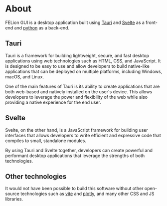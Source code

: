 # About

FELion GUI is a desktop application built using [Tauri](https://tauri.app) and [Svelte](https://svelte.dev) as a front-end and [python](https://python.org) as a back-end.

## Tauri

Tauri is a framework for building lightweight, secure, and fast desktop applications using web technologies such as HTML, CSS, and JavaScript. It is designed to be easy to use and allow developers to build native-like applications that can be deployed on multiple platforms, including Windows, macOS, and Linux.

One of the main features of Tauri is its ability to create applications that are both web-based and natively installed on the user's device. This allows developers to leverage the power and flexibility of the web while also providing a native experience for the end user.

## Svelte

Svelte, on the other hand, is a JavaScript framework for building user interfaces that allows developers to write efficient and expressive code that compiles to small, standalone modules.

By using Tauri and Svelte together, developers can create powerful and performant desktop applications that leverage the strengths of both technologies.

## Other technologies

It would not have been possible to build this software without other open-source technologies such as [vite](https://vitejs.dev/) and [plotly](https://plotly.com/javascript/), and many other CSS and JS libraries.
